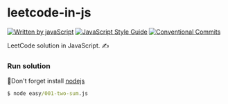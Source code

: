 # leetcode-in-js
[![Written by javaScript][javascript-image]][javascript-url]
[![JavaScript Style Guide][standard-image]][standard-url]
[![Conventional Commits][conventional-commits-image]][conventional-commits-url]

LeetCode solution in JavaScript. ✍️

### Run solution
👋Don't forget install [nodejs][]
```cmd
$ node easy/001-two-sum.js
```

[standard-image]: https://img.shields.io/badge/code_style-standard-brightgreen.svg
[standard-url]: https://standardjs.com
[javascript-image]: https://badges.frapsoft.com/javascript/code/javascript.svg?v=100
[javascript-url]: https://github.com/ellerbrock/javascript-badges
[conventional-commits-image]: https://img.shields.io/badge/Conventional%20Commits-1.0.0-yellow.svg
[conventional-commits-url]: https://conventionalcommits.org
[nodejs]: https://nodejs.org
